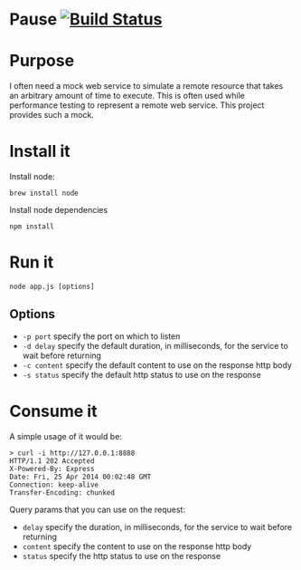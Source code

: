# Pause [![Build Status](https://travis-ci.org/jasonray/pause.svg?branch=master)](https://travis-ci.org/jasonray/pause)

# Purpose
I often need a mock web service to simulate a remote resource that takes an arbitrary amount of time to execute.  This is often used while performance testing to represent a remote web service.  This project provides such a mock.


# Install it
Install node:
```
brew install node
```

Install node dependencies
```
npm install 
```

# Run it
```
node app.js [options]
```

## Options
- `-p port` specify the port on which to listen
- `-d delay` specify the default duration, in milliseconds, for the service to wait before returning
- `-c content` specify the default content to use on the response http body
- `-s status` specify the default http status to use on the response

# Consume it
A simple usage of it would be:
```
> curl -i http://127.0.0.1:8888
HTTP/1.1 202 Accepted
X-Powered-By: Express
Date: Fri, 25 Apr 2014 00:02:48 GMT
Connection: keep-alive
Transfer-Encoding: chunked
```

Query params that you can use on the request:
- `delay` specify the duration, in milliseconds, for the service to wait before returning
- `content` specify the content to use on the response http body
- `status` specify the http status to use on the response
